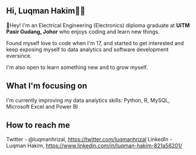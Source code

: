 ## Hi, Luqman Hakim👨‍💻

👋Hey! I'm an Electrical Engineering (Electronics) diploma graduate at **UiTM Pasir Gudang, Johor** who enjoys coding and learn new things. 

Found myself love to code when I'm 17, and started to get interested and keep exposing myself to data analytics and software development eversince.

I'm also open to learn something new and to grow myself.

## What I'm focusing on
I'm currently improving my data analytics skills: Python, R, MySQL, Microsoft Excel and Power BI

## How to reach me
Twitter - @luqmanhrizal, https://twitter.com/luqmanhrizal
LinkedIn - Luqman Hakim, https://www.linkedin.com/in/luqman-hakim-821a56201/






